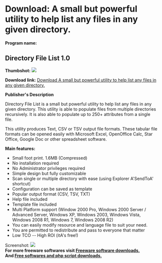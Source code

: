 # Download: A small but powerful utility to help list any files in any given directory.

**Program name:**

## Directory File List 1.0

  
**Thumbshot:** ![](http://www.freewarefiles.com/screenshot/dirfilelist_md.jpg)   
  
**Download link:** [Download A small but powerful utility to help list any files in any given directory.](http://freesoftwares.boysofts.com/Directory-File-List_program_70153.html)  
  


**Publisher's Description**  
  


Directory File List is a small but powerful utility to help list any files in any given directory. This utility is able to populate files from multiple directories recursively. It is also able to populate up to 250+ attributes from a single file. 

This utility produces Text, CSV or TSV output file formats. These tabular file formats can be opened easily with Microsoft Excel, OpenOffice Calc, Star Office, Google Doc or other spreadsheet software.

**Main features:**

  * Small foot print. 1.6MB (Compressed)
  * No installation required
  * No Administrator privileges required
  * Simple design but fully customizable
  * Scan single or multiple directory with ease (using Explorer A'SendToA' shortcut)
  * Configuration can be saved as template
  * Popular output format (CSV, TSV, TXT)
  * Help file included
  * Template file included
  * Multi Platform support (Window 2000 Pro, Windows 2000 Server / Advanced Server, Windows XP, Windows 2003, Windows Vista, Windows 2008 R1, Windows 7, Windows 2008 R2)
  * You can easily modify resource and language file to suit your need.
  * You are permitted to redistribute and pass to everyone that matter
  * Low TCO -- High ROI (itA's free!)

  
  
Screenshot: ![](http://www.freewarefiles.com/screenshot/dirfilelist.jpg)   
**For more freeware softwares visit [Freeware software downloads.](http://freesoftwares.boysofts.com/)**   
**And [Free softwares and php script downloads.](http://www.boysofts.com/)**
